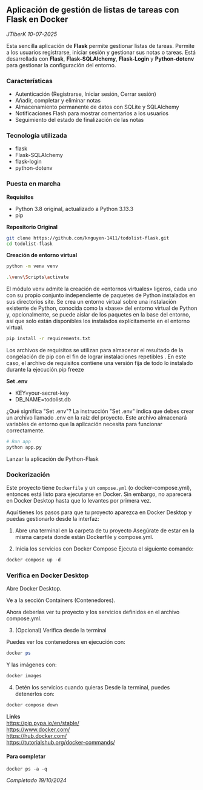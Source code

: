 ## Aplicación de gestión de listas de tareas con Flask en Docker

_JTiberK_
_10-07-2025_


Esta sencilla aplicación de **Flask** permite gestionar listas de tareas. Permite a los usuarios registrarse, iniciar sesión y gestionar sus notas o tareas. Está desarrollada con **Flask**, **Flask-SQLAlchemy**, **Flask-Login** y **Python-dotenv** para gestionar la configuración del entorno.

### Características

- Autenticación (Registrarse, Iniciar sesión, Cerrar sesión)
- Añadir, completar y eliminar notas
- Almacenamiento permanente de datos con SQLite y SQLAlchemy
- Notificaciones Flash para mostrar comentarios a los usuarios
- Seguimiento del estado de finalización de las notas


### Tecnología utilizada

- flask
- Flask-SQLAlchemy
- flask-login
- python-dotenv


### Puesta en marcha

**Requisitos**

- Python 3.8 original, actualizado a Python 3.13.3
- pip

**Repositorio Original**
```bash
git clone https://github.com/knguyen-1411/todolist-flask.git
cd todolist-flask
```

**Creación de entorno virtual**
```bash
python -m venv venv

.\venv\Scripts\activate
```
El módulo venv admite la creación de «entornos virtuales» ligeros, cada uno con su propio conjunto independiente de paquetes de Python instalados en sus directorios site. Se crea un entorno virtual sobre una instalación existente de Python, conocida como la «base» del entorno virtual de Python y, opcionalmente, se puede aislar de los paquetes en la base del entorno, así que solo están disponibles los instalados explícitamente en el entorno virtual.

```bash
pip install -r requirements.txt
```
Los archivos de requisitos se utilizan para almacenar el resultado de la congelación de pip con el fin de lograr instalaciones repetibles . En este caso, el archivo de requisitos contiene una versión fija de todo lo instalado durante la ejecución.pip freeze

**Set .env**

- KEY=your-secret-key
- DB_NAME=todolist.db

¿Qué significa "Set .env"?
La instrucción "Set .env" indica que debes crear un archivo llamado .env en la raíz del proyecto. Este archivo almacenará variables de entorno que la aplicación necesita para funcionar correctamente.

```bash
# Run app
python app.py
```
Lanzar la aplicación de Python-Flask

### Dockerización

Este proyecto tiene `Dockerfile` y un `compose.yml` (o docker-compose.yml), entonces está listo para ejecutarse en Docker.
Sin embargo, no aparecerá en Docker Desktop hasta que lo levantes por primera vez.

Aquí tienes los pasos para que tu proyecto aparezca en Docker Desktop y puedas gestionarlo desde la interfaz:

1. Abre una terminal en la carpeta de tu proyecto
Asegúrate de estar en la misma carpeta donde están Dockerfile y compose.yml.

2. Inicia los servicios con Docker Compose
Ejecuta el siguiente comando:

```powershell
docker compose up -d
```

### Verifica en Docker Desktop

Abre Docker Desktop.

Ve a la sección Containers (Contenedores).

Ahora deberías ver tu proyecto y los servicios definidos en el archivo compose.yml.

3. (Opcional) Verifica desde la terminal

Puedes ver los contenedores en ejecución con:

```powershell
docker ps
```

Y las imágenes con:

```powershell
docker images
```

4. Detén los servicios cuando quieras
Desde la terminal, puedes detenerlos con:

```powershell
docker compose down
```

**Links** <br>
https://pip.pypa.io/en/stable/ <br>
https://www.docker.com/ <br>
https://hub.docker.com/ <br>
https://tutorialshub.org/docker-commands/


#### Para completar
```text
docker ps -a -q
```

_Completado 19/10/2024_

